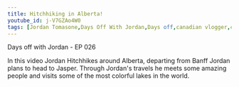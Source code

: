 ```yaml
---
title: Hitchhiking in Alberta!
youtube_id: j-V7GZAo4W0
tags: [Jordan Tomasone,Days Off With Jordan,Days off,canadian vlogger,canadian travel vlogger,inspirational content,adventure lifestyle,Hitchhking in British Columbia,Hitchhiking,British Columbia,Lake Moriane,Peyto Lake,Lake Banff,Hitchhiking to Jasper,my experience hitchhiking in BC,hitchhiking to Jasper,exploring BC,how to hitchhike in BC,exploring lake peyto,exploring lake moraine,exploring lake lousie,lake louise,travel culture,guy hitchhikes around BC]
---
```

Days off with Jordan - EP 026

In this video Jordan Hitchhikes around Alberta, departing from Banff Jordan plans to head to Jasper. Through Jordan's travels he meets some amazing people and visits some of the most colorful lakes in the world.

